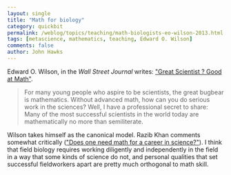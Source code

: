 ```yaml
---
layout: single 
title: "Math for biology" 
category: quickbit
permalink: /weblog/topics/teaching/math-biologists-eo-wilson-2013.html
tags: [metascience, mathematics, teaching, Edward O. Wilson] 
comments: false 
author: John Hawks 
---
```


Edward O. Wilson, in the <em>Wall Street Journal</em> writes: <a href="http://online.wsj.com/article/SB10001424127887323611604578398943650327184.html">"Great Scientist ? Good at Math"</a>. 

<blockquote>For many young people who aspire to be scientists, the great bugbear is mathematics. Without advanced math, how can you do serious work in the sciences? Well, I have a professional secret to share: Many of the most successful scientists in the world today are mathematically no more than semiliterate.</blockquote>

Wilson takes himself as the canonical model. Razib Khan comments somewhat critically (<a href="http://blogs.discovermagazine.com/gnxp/2013/04/does-one-need-math-for-a-career-in-science/">"Does one need math for a career in science?"</a>). I think that field biology requires working diligently and independently in the field in a way that some kinds of science do not, and personal qualities that set successful fieldworkers apart are pretty much orthogonal to math skill. 

